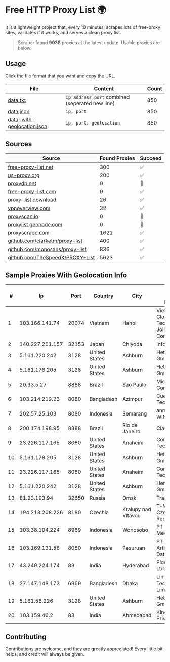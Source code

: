 
# Free HTTP Proxy List 🌍

It is a lightweight project that, every 10 minutes, scrapes lots of free-proxy sites, validates if it works, and serves a clean proxy list.


> Scraper found **9038** proxies at the latest update. Usable proxies are below.

## Usage

Click the file format that you want and copy the URL.


|File|Content|Count|
|----|-------|-----|
|[data.txt](https://raw.githubusercontent.com/themiralay/Proxy-List-World/master/data.txt)|`ip_address:port` combined (seperated new line)|850|
|[data.json](https://raw.githubusercontent.com/themiralay/Proxy-List-World/master/data.json)|`ip, port`|850|
|[data-with-geolocation.json](https://raw.githubusercontent.com/themiralay/Proxy-List-World/master/data-with-geolocation.json)|`ip, port, geolocation`|850|

## Sources

|Source|Found Proxies|Succeed|
|------|-------------|-------|
|[free-proxy-list.net](https://free-proxy-list.net)|300|✅|
|[us-proxy.org](https://www.us-proxy.org)|200|✅|
|[proxydb.net](http://proxydb.net)|0|🚫|
|[free-proxy-list.com](https://free-proxy-list.com/?page=&port=&type%5B%5D=http&type%5B%5D=https&up_time=0&search=Search)|0|✅|
|[proxy-list.download](https://www.proxy-list.download/HTTP)|26|✅|
|[vpnoverview.com](https://vpnoverview.com/privacy/anonymous-browsing/free-proxy-servers)|32|✅|
|[proxyscan.io](https://www.proxyscan.io)|0|🚫|
|[proxylist.geonode.com](https://proxylist.geonode.com/api/proxy-list?limit=300&page=1&sort_by=lastChecked&sort_type=desc&protocols=http,https)|0|🚫|
|[proxyscrape.com](https://api.proxyscrape.com/v2/?request=displayproxies&protocol=http&timeout=10000&country=all&ssl=all&anonymity=all)|1621|✅|
|[github.com/clarketm/proxy-list](https://raw.githubusercontent.com/clarketm/proxy-list/master/proxy-list-raw.txt)|400|✅|
|[github.com/monosans/proxy-list](https://raw.githubusercontent.com/monosans/proxy-list/main/proxies/http.txt)|836|✅|
|[github.com/TheSpeedX/PROXY-List](https://raw.githubusercontent.com/TheSpeedX/PROXY-List/master/http.txt)|5623|✅|


## Sample Proxies With Geolocation Info

|#|Ip|Port|Country|City|Internet Service Provider|
|-|--|----|-------|----|-------------------------|
|1|103.166.141.74|20074|Vietnam|Hanoi|Viet NAM Cloud Technology Joint Stock Company|
|2|140.227.201.157|32153|Japan|Chiyoda|InfoSphere|
|3|5.161.220.242|3128|United States|Ashburn|Hetzner Online GmbH|
|4|5.161.178.205|3128|United States|Ashburn|Hetzner Online GmbH|
|5|20.33.5.27|8888|Brazil|São Paulo|Microsoft Corporation|
|6|103.214.219.23|8080|Bangladesh|Azimpur|Cue Club Technology|
|7|202.57.25.103|8080|Indonesia|Semarang|announced of WINET|
|8|200.174.198.95|8888|Brazil|Rio de Janeiro|Claro S.A|
|9|23.226.117.165|8080|United States|Anaheim|ContentKeeper Technologies|
|10|5.161.178.205|3128|United States|Ashburn|Hetzner Online GmbH|
|11|23.226.117.165|8080|United States|Anaheim|ContentKeeper Technologies|
|12|5.161.220.242|3128|United States|Ashburn|Hetzner Online GmbH|
|13|81.23.193.94|32650|Russia|Omsk|Transfer Ltd|
|14|194.213.208.226|8180|Czechia|Kralupy nad Vltavou|T-Mobile Czech Republic a.s.|
|15|103.38.104.224|8989|Indonesia|Wonosobo|PT Tunas Media Data|
|16|103.169.131.58|8080|Indonesia|Pasuruan|PT Lancar Artha Media Data|
|17|43.249.224.174|83|India|Hyderabad|Pioneer Elabs Ltd.|
|18|27.147.148.173|6969|Bangladesh|Dhaka|Link3 Technologies Limited|
|19|5.161.58.226|3128|United States|Ashburn|Hetzner Online GmbH|
|20|103.159.46.2|83|India|Ahmedabad|King Netsol Private Limited|



## Contributing

Contributions are welcome, and they are greatly appreciated! Every
little bit helps, and credit will always be given.


